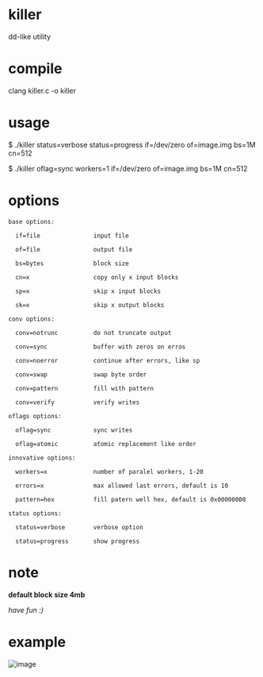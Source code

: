 # killer
dd-like utility

# compile
clang killer.c -o killer

# usage
$ ./killer status=verbose status=progress if=/dev/zero of=image.img bs=1M cn=512

$ ./killer oflag=sync workers=1 if=/dev/zero of=image.img bs=1M cn=512

# options
```
base options:

  if=file               input file

  of=file               output file

  bs=bytes              block size
  
  cn=x                  copy only x input blocks
  
  sp=x                  skip x input blocks
  
  sk=x                  skip x output blocks

conv options:

  conv=notrunc          do not truncate output
  
  conv=sync             buffer with zeros on erros
  
  conv=noerror          continue after errors, like sp
  
  conv=swap             swap byte order
  
  conv=pattern          fill with pattern
  
  conv=verify           verify writes

oflags options:

  oflag=sync            sync writes

  oflag=atomic          atomic replacement like order

innovative options:

  workers=x             number of paralel workers, 1-20
  
  errors=x              max allowed last errors, default is 10
  
  pattern=hex           fill patern well hex, default is 0x00000000

status options:

  status=verbose        verbose option
  
  status=progress       show progress
```

# note
**default block size 4mb**

*have fun :)*

# example
![image](https://github.com/user-attachments/assets/d5f880e6-2ff2-4c59-86ca-50c16a36ae26)
